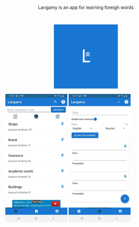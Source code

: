 <p align="center">
  Langamy is an app for learning foreigh words 
</p>
<br/>
<p align="center">
  <img src="/README/logo.png" width="200">
</p>
<div>
  <img src="/README/study_sets.jpg" height="400" style="margin-right=40px">
  <img src="/README/create.jpg" height="400">
</div>

